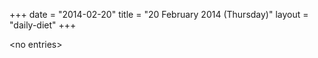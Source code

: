 +++
date = "2014-02-20"
title = "20 February 2014 (Thursday)"
layout = "daily-diet"
+++


\<no entries\>
